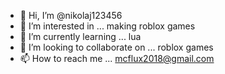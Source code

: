 - 👋 Hi, I’m @nikolaj123456
- 👀 I’m interested in ... making roblox games
- 🌱 I’m currently learning ... lua
- 💞️ I’m looking to collaborate on ... roblox games
- 📫 How to reach me ... mcflux2018@gmail.com

<!---
nikolaj123456/nikolaj123456 is a ✨ special ✨ repository because its `README.md` (this file) appears on your GitHub profile.
You can click the Preview link to take a look at your changes.
--->
